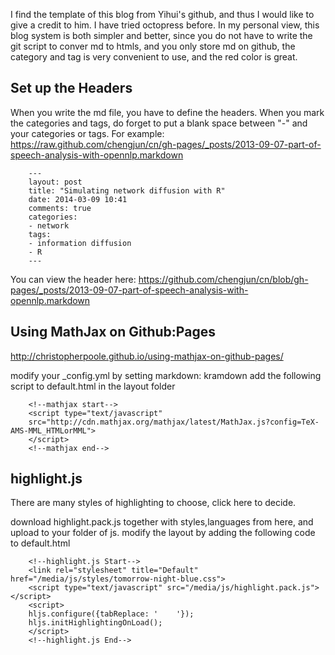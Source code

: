 I find the template of this blog from Yihui's github, and thus I would like to give a credit to him. I have tried octopress before. In my personal view, this blog system is both simpler and better, since you do not have to write the git script to conver md to htmls, and you only store md on github, the category and tag is very convenient to use, and the red color is great. 

##  Set up the Headers
When you write the md file, you have to define the headers. 
When you mark the categories and tags, do forget to put a blank space between  "-" and your categories or tags.
For example: https://raw.github.com/chengjun/cn/gh-pages/_posts/2013-09-07-part-of-speech-analysis-with-opennlp.markdown

        ---
        layout: post
        title: "Simulating network diffusion with R"
        date: 2014-03-09 10:41
        comments: true
        categories: 
        - network
        tags:
        - information diffusion
        - R
        ---                

You can view the header here: https://github.com/chengjun/cn/blob/gh-pages/_posts/2013-09-07-part-of-speech-analysis-with-opennlp.markdown

## Using MathJax on Github:Pages
http://christopherpoole.github.io/using-mathjax-on-github-pages/

modify your _config.yml by setting markdown: kramdown
add the following script to default.html in the layout folder

        <!--mathjax start-->
        <script type="text/javascript"
        src="http://cdn.mathjax.org/mathjax/latest/MathJax.js?config=TeX-AMS-MML_HTMLorMML">
        </script>
        <!--mathjax end-->
## highlight.js
There are many styles of highlighting to choose, click here to decide.

download highlight.pack.js together with styles,languages from here, and upload to your folder of js.
modify the layout by adding the following code to default.html

        <!--highlight.js Start-->
        <link rel="stylesheet" title="Default" href="/media/js/styles/tomorrow-night-blue.css">
        <script type="text/javascript" src="/media/js/highlight.pack.js"></script>
        <script>
        hljs.configure({tabReplace: '    '});
        hljs.initHighlightingOnLoad();
        </script>
        <!--highlight.js End-->
